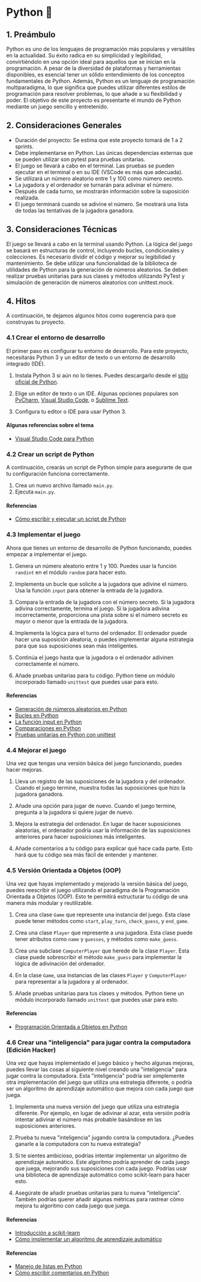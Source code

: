 # Python 🐍

## 1. Preámbulo

Python es uno de los lenguajes de programación más populares y versátiles en la
actualidad. Su éxito radica en su simplicidad y legibilidad, convirtiéndolo en
una opción ideal para aquellos que se inician en la programación. A pesar de la
diversidad de plataformas y herramientas disponibles, es esencial tener un
sólido entendimiento de los conceptos fundamentales de Python. Además, Python
es un lenguaje de programación multiparadigma, lo que significa que puedes
utilizar diferentes estilos de programación para resolver problemas, lo que
añade a su flexibilidad y poder. El objetivo de este proyecto es presentarte el
mundo de Python mediante un juego sencillo y entretenido.

## 2. Consideraciones Generales

- Duración del proyecto: Se estima que este proyecto tomará de 1 a 2 sprints.
- Debe implementarse en Python. Las únicas dependencias externas que se pueden
  utilizar son pytest para pruebas unitarias.
- El juego se llevará a cabo en el terminal. Las pruebas se pueden ejecutar en
  el terminal o en su IDE (VSCode es más que adecuada).
- Se utilizará un número aleatorio entre 1 y 100 como número secreto.
- La jugadora y el ordenador se turnarán para adivinar el número.
- Después de cada turno, se mostrarán información sobre la suposición
  realizada.
- El juego terminará cuando se adivine el número. Se mostrará una lista de
  todas las tentativas de la jugadora ganadora.

## 3. Consideraciones Técnicas

El juego se llevará a cabo en la terminal usando Python. La lógica del juego se
basará en estructuras de control, incluyendo bucles, condicionales y
colecciones. Es necesario dividir el código y mejorar su legibilidad y
mantenimiento. Se debe utilizar una funcionalidad de la biblioteca de
utilidades de Python para la generación de números aleatorios. Se deben
realizar pruebas unitarias para sus clases y métodos utilizando PyTest y
simulación de generación de números aleatorios con unittest.mock.

## 4. Hitos

A continuación, te dejamos algunos hitos como sugerencia para que construyas tu
proyecto.

### 4.1 Crear el entorno de desarrollo

El primer paso es configurar tu entorno de desarrollo. Para este proyecto,
necesitarás Python 3 y un editor de texto o un entorno de desarrollo integrado
(IDE).

1. Instala Python 3 si aún no lo tienes. Puedes descargarlo desde el [sitio
oficial de Python](https://www.python.org/downloads/).

2. Elige un editor de texto o un IDE. Algunas opciones populares son
[PyCharm](https://www.jetbrains.com/pycharm/), [Visual Studio
Code](https://code.visualstudio.com/), o [Sublime
Text](https://www.sublimetext.com/).

3. Configura tu editor o IDE para usar Python 3.

#### Algunas referencias sobre el tema

- [Visual Studio Code para
  Python](https://code.visualstudio.com/docs/languages/python)

### 4.2 Crear un script de Python

A continuación, crearás un script de Python simple para asegurarte de que tu
configuración funciona correctamente.

1. Crea un nuevo archivo llamado `main.py`. <br>
2. Ejecuta `main.py`.

#### Referencias

- [Cómo escribir y ejecutar un script de
  Python](https://entrenamiento-python-basico.readthedocs.io/es/3.7/leccion1/holamundo.html#ejecucion)

### 4.3 Implementar el juego

Ahora que tienes un entorno de desarrollo de Python funcionando, puedes empezar
a implementar el juego.

1. Genera un número aleatorio entre 1 y 100. Puedes usar la función `randint`
en el módulo `random` para hacer esto.

2. Implementa un bucle que solicite a la jugadora que adivine el número. Usa la
función `input` para obtener la entrada de la jugadora.

3. Compara la entrada de la jugadora con el número secreto. Si la jugadora
adivina correctamente, termina el juego. Si la jugadora adivina
incorrectamente, proporciona una pista sobre si el número secreto es mayor o
menor que la entrada de la jugadora.

4. Implementa la lógica para el turno del ordenador. El ordenador puede hacer
una suposición aleatoria, o puedes implementar alguna estrategia para que sus
suposiciones sean más inteligentes.

5. Continúa el juego hasta que la jugadora o el ordenador adivinen
correctamente el número.

6. Añade pruebas unitarias para tu código. Python tiene un módulo incorporado
llamado `unittest` que puedes usar para esto.

#### Referencias

- [Generación de números aleatorios en
  Python](https://docs.python.org/3/library/random.html)
- [Bucles en
  Python](https://docs.python.org/3/tutorial/controlflow.html#for-statements)
- [La función input en
  Python](https://docs.python.org/3/library/functions.html#input)
- [Comparaciones en
  Python](https://docs.python.org/3/library/stdtypes.html#comparisons)
- [Pruebas unitarias en Python con
  unittest](https://docs.python.org/4/library/unittest.html)

### 4.4 Mejorar el juego

Una vez que tengas una versión básica del juego funcionando, puedes hacer
mejoras.

1. Lleva un registro de las suposiciones de la jugadora y del ordenador. Cuando
el juego termine, muestra todas las suposiciones que hizo la jugadora ganadora.

2. Añade una opción para jugar de nuevo. Cuando el juego termine, pregunta a la
jugadora si quiere jugar de nuevo.

3. Mejora la estrategia del ordenador. En lugar de hacer suposiciones
aleatorias, el ordenador podría usar la información de las suposiciones
anteriores para hacer suposiciones más inteligentes.

4. Añade comentarios a tu código para explicar qué hace cada parte. Esto hará
que tu código sea más fácil de entender y mantener.

### 4.5 Versión Orientada a Objetos (OOP)

Una vez que hayas implementado y mejorado la versión básica del juego, puedes
reescribir el juego utilizando el paradigma de la Programación Orientada a
Objetos (OOP). Esto te permitirá estructurar tu código de una manera más
modular y reutilizable.

1. Crea una clase `Game` que represente una instancia del juego. Esta clase
puede tener métodos como `start`, `play_turn`, `check_guess`, y `end_game`.

2. Crea una clase `Player` que represente a una jugadora. Esta clase puede
tener atributos como `name` y `guesses`, y métodos como `make_guess`.

3. Crea una subclase `ComputerPlayer` que herede de la clase `Player`. Esta
clase puede sobrescribir el método `make_guess` para implementar la lógica de
adivinación del ordenador.

4. En la clase `Game`, usa instancias de las clases `Player` y `ComputerPlayer`
para representar a la jugadora y al ordenador.

5. Añade pruebas unitarias para tus clases y métodos. Python tiene un módulo
incorporado llamado `unittest` que puedes usar para esto.

#### Referencias

- [Programación Orientada a Objetos en
  Python](https://docs.python.org/3/tutorial/classes.html)

### 4.6 Crear una "inteligencia" para jugar contra la computadora (Edición Hacker)

Una vez que hayas implementado el juego básico y hecho algunas mejoras, puedes
llevar las cosas al siguiente nivel creando una "inteligencia" para jugar
contra la computadora. Esta "inteligencia" podría ser simplemente otra
implementación del juego que utiliza una estrategia diferente, o podría ser un
algoritmo de aprendizaje automático que mejora con cada juego que juega.

1. Implementa una nueva versión del juego que utiliza una estrategia diferente.
Por ejemplo, en lugar de adivinar al azar, esta versión podría intentar
adivinar el número más probable basándose en las suposiciones anteriores.

2. Prueba tu nueva "inteligencia" jugando contra la computadora. ¿Puedes
ganarle a la computadora con tu nueva estrategia?

3. Si te sientes ambicioso, podrías intentar implementar un algoritmo de
aprendizaje automático. Este algoritmo podría aprender de cada juego que juega,
mejorando sus suposiciones con cada juego. Podrías usar una biblioteca de
aprendizaje automático como scikit-learn para hacer esto.

4. Asegúrate de añadir pruebas unitarias para tu nueva "inteligencia". También
podrías querer añadir algunas métricas para rastrear cómo mejora tu algoritmo
con cada juego que juega.

#### Referencias

- [Introducción a
  scikit-learn](https://scikit-learn.org/stable/getting_started.html)
- [Cómo implementar un algoritmo de aprendizaje
  automático](https://machinelearningmastery.com/start-here/#algorithms)

#### Referencias

- [Manejo de listas en
  Python](https://docs.python.org/3/tutorial/introduction.html#lists)
- [Cómo escribir comentarios en
  Python](https://www.w3schools.com/python/python_comments.asp)
